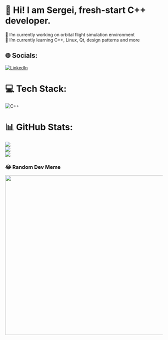 # 💫 Hi! I am Sergei, fresh-start C++ developer.
🔭 I’m currently working on orbital flight simulation environment<br>🌱 I’m currently learning C++, Linux, Qt, design patterns and more


## 🌐 Socials:
[![LinkedIn](https://img.shields.io/badge/LinkedIn-%230077B5.svg?logo=linkedin&logoColor=white)](https://linkedin.com/in/bigbooksfan) 

# 💻 Tech Stack:
![C++](https://img.shields.io/badge/c++-%2300599C.svg?style=for-the-badge&logo=c%2B%2B&logoColor=white)
# 📊 GitHub Stats:
![](https://github-readme-stats.vercel.app/api?username=bigbooksfan&theme=dark&hide_border=false&include_all_commits=true&count_private=false)<br/>
![](https://github-readme-streak-stats.herokuapp.com/?user=bigbooksfan&theme=dark&hide_border=false)<br/>
![](https://github-readme-stats.vercel.app/api/top-langs/?username=bigbooksfan&theme=dark&hide_border=false&include_all_commits=true&count_private=false&layout=compact)

### 😂 Random Dev Meme
<img src="https://rm.up.railway.app/" width="512px"/>

<!-- Proudly created with GPRM ( https://gprm.itsvg.in ) -->

<!--
**bigbooksfan/bigbooksfan** is a ✨ _special_ ✨ repository because its `README.md` (this file) appears on your GitHub profile.

Here are some ideas to get you started:

- 🔭 I’m currently working on ...
- 🌱 I’m currently learning ...
- 👯 I’m looking to collaborate on ...
- 🤔 I’m looking for help with ...
- 💬 Ask me about ...
- 📫 How to reach me: ...
- 😄 Pronouns: ...
- ⚡ Fun fact: ...
-->
